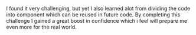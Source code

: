 I found it very challenging, but yet I also learned alot from dividing the code into component which can be reused in future code. By completing this challenge I gained a great boost in confidence which i feel will prepare me even more for the real world.